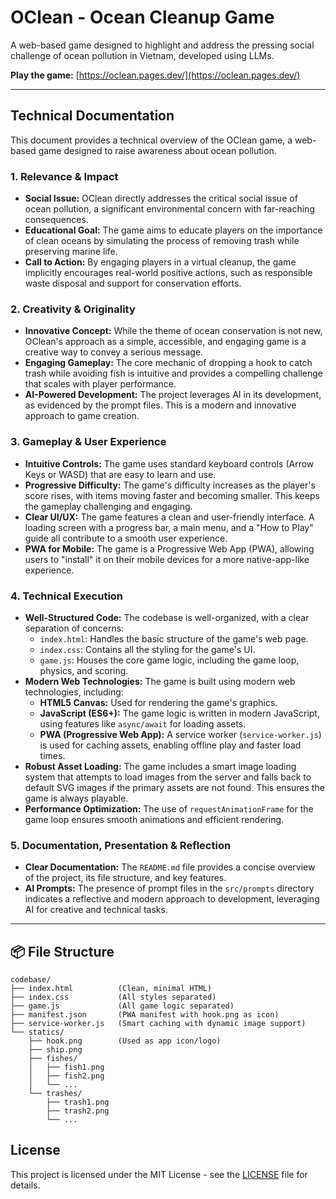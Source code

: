 # OClean - Ocean Cleanup Game

A web-based game designed to highlight and address the pressing social challenge of ocean pollution in Vietnam, developed using LLMs.

**Play the game:** [https://oclean.pages.dev/](https://oclean.pages.dev/)

---

## Technical Documentation

This document provides a technical overview of the OClean game, a web-based game designed to raise awareness about ocean pollution.

### 1. Relevance & Impact

*   **Social Issue:** OClean directly addresses the critical social issue of ocean pollution, a significant environmental concern with far-reaching consequences.
*   **Educational Goal:** The game aims to educate players on the importance of clean oceans by simulating the process of removing trash while preserving marine life.
*   **Call to Action:** By engaging players in a virtual cleanup, the game implicitly encourages real-world positive actions, such as responsible waste disposal and support for conservation efforts.

### 2. Creativity & Originality

*   **Innovative Concept:** While the theme of ocean conservation is not new, OClean's approach as a simple, accessible, and engaging game is a creative way to convey a serious message.
*   **Engaging Gameplay:** The core mechanic of dropping a hook to catch trash while avoiding fish is intuitive and provides a compelling challenge that scales with player performance.
*   **AI-Powered Development:** The project leverages AI in its development, as evidenced by the prompt files. This is a modern and innovative approach to game creation.

### 3. Gameplay & User Experience

*   **Intuitive Controls:** The game uses standard keyboard controls (Arrow Keys or WASD) that are easy to learn and use.
*   **Progressive Difficulty:** The game's difficulty increases as the player's score rises, with items moving faster and becoming smaller. This keeps the gameplay challenging and engaging.
*   **Clear UI/UX:** The game features a clean and user-friendly interface. A loading screen with a progress bar, a main menu, and a "How to Play" guide all contribute to a smooth user experience.
*   **PWA for Mobile:** The game is a Progressive Web App (PWA), allowing users to "install" it on their mobile devices for a more native-app-like experience.

### 4. Technical Execution

*   **Well-Structured Code:** The codebase is well-organized, with a clear separation of concerns:
    *   `index.html`: Handles the basic structure of the game's web page.
    *   `index.css`: Contains all the styling for the game's UI.
    *   `game.js`: Houses the core game logic, including the game loop, physics, and scoring.
*   **Modern Web Technologies:** The game is built using modern web technologies, including:
    *   **HTML5 Canvas:** Used for rendering the game's graphics.
    *   **JavaScript (ES6+):** The game logic is written in modern JavaScript, using features like `async/await` for loading assets.
    *   **PWA (Progressive Web App):** A service worker (`service-worker.js`) is used for caching assets, enabling offline play and faster load times.
*   **Robust Asset Loading:** The game includes a smart image loading system that attempts to load images from the server and falls back to default SVG images if the primary assets are not found. This ensures the game is always playable.
*   **Performance Optimization:** The use of `requestAnimationFrame` for the game loop ensures smooth animations and efficient rendering.

### 5. Documentation, Presentation & Reflection

*   **Clear Documentation:** The `README.md` file provides a concise overview of the project, its file structure, and key features.
*   **AI Prompts:** The presence of prompt files in the `src/prompts` directory indicates a reflective and modern approach to development, leveraging AI for creative and technical tasks.

---

## 📦 File Structure

```
codebase/
├── index.html          (Clean, minimal HTML)
├── index.css           (All styles separated)
├── game.js             (All game logic separated)
├── manifest.json       (PWA manifest with hook.png as icon)
├── service-worker.js   (Smart caching with dynamic image support)
└── statics/
    ├── hook.png        (Used as app icon/logo)
    ├── ship.png
    ├── fishes/
    │   ├── fish1.png
    │   ├── fish2.png
    │   └── ...
    └── trashes/
        ├── trash1.png
        ├── trash2.png
        └── ...
```

## License

This project is licensed under the MIT License - see the [LICENSE](LICENSE) file for details.
